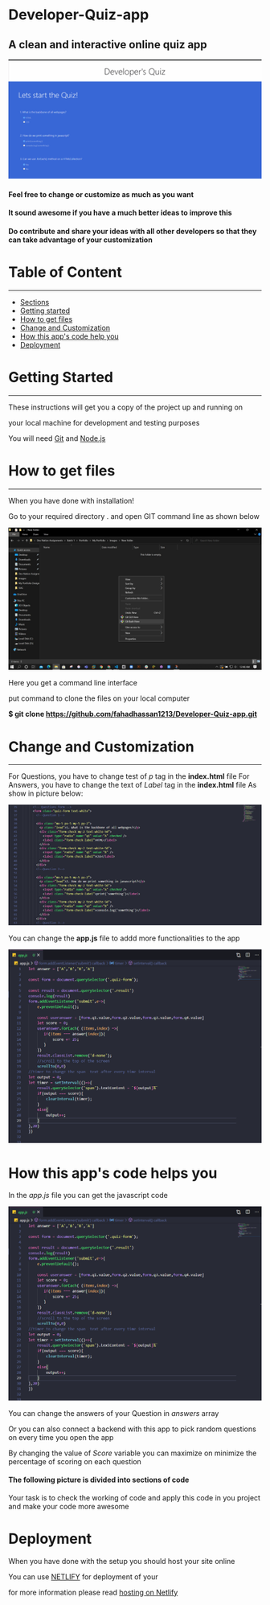 # Developer-Quiz-app
## A clean and interactive online quiz app
![](Video/devQuiz.gif)

#### Feel free to change or customize as much as you want

#### It sound awesome if you have a much better ideas to improve this

#### Do contribute and share your ideas with all other developers so that they can take advantage of your customization

Table of Content
================

* * * * *

-   [Sections](#)
-   [Getting started](#)
-   [How to get files](#)
-   [Change and Customization](#)
-   [How this app's code help you](#)
-   [Deployment](#)


Getting Started
===============

* * * * *

These instructions will get you a copy of the project up and running on

your local machine for development and testing purposes

You will need [Git](#) and [Node.js](#)

How to get files
================

* * * * *

When you have done with installation!

Go to your required directory . and open GIT command line as shown below

![contact page](images/GITBASH.jpg)

Here you get a command line interface

put command to clone the files on your local computer

**\$ git clone https://github.com/fahadhassan1213/Developer-Quiz-app.git** 

Change and Customization
========================

* * * * *
For Questions, you have to change test of _p_ tag in the __index.html__ file
For Answers, you have to change the text of _Label_ tag in the __index.html__ file
As show in picture below:

![](images/questionForm.PNG)


You can change the **app.js** file to addd more functionalities to the app

![](images/JSCode.PNG)

How this app's code helps you
========================
In the _app.js_ file you can get the javascript code 

![](images/JSCode.PNG)

You can change the answers of your Question in _answers_ array

Or you can also connect a backend with this app to pick random questions on every time you open the app

By changing the value of _Score_ variable you can maximize on minimize the percentage of scoring on each question 

#### The following picture is divided into sections of code

Your task is to check the working of code and apply this code in you project and make your code more awesome

Deployment
========================
When you have done with the setup you should host your site online

You can use [NETLIFY](https://www.netlify.com/) for deployment of your

for more information please read [hosting on Netlify](https://create-react-app.dev/docs/deployment/#netlify)

